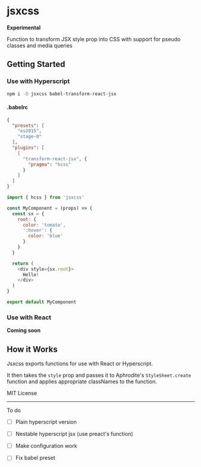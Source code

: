 
# jsxcss

**Experimental**

Function to transform JSX style prop into CSS with support for pseudo classes and media queries

## Getting Started

### Use with Hyperscript

```sh
npm i -D jsxcss babel-transform-react-jsx
```

#### .babelrc

```json
{
  "presets": [
    "es2015",
    "stage-0"
  ],
  "plugins": [
    [
      "transform-react-jsx", {
        "pragma": "hcss"
      }
    ]
  ]
}
```

```js
import { hcss } from 'jsxcss'

const MyComponent = (props) => {
  const sx = {
    root: {
      color: 'tomato',
      ':hover': {
        color: 'blue'
      }
    }
  }

  return (
    <div style={sx.root}>
      Hello!
    </div>
  )
}

export default MyComponent
```

### Use with React
**Coming soon**


## How it Works

Jsxcss exports functions for use with React or Hyperscript.

It then takes the `style` prop and passes it to Aphrodite's
`StyleSheet.create` function and applies appropriate classNames to the function.


MIT License

---

To do

- [ ] Plain hyperscript version
- [ ] Nestable hyperscript jsx (use preact's function)
- [ ] Make configuration work
- [ ] Fix babel preset

